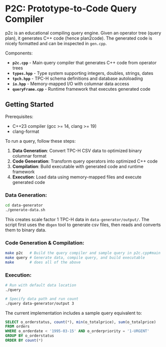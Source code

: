 # P2C: Prototype-to-Code Query Compiler

p2c is an educational compiling query engine.
Given an operator tree (query plan), it generates C++ code (hence plan2code).
The generated code is nicely formatted and can be inspected in `gen.cpp`.

Components:
- **`p2c.cpp`** - Main query compiler that generates C++ code from operator trees
- **`types.hpp`** - Type system supporting integers, doubles, strings, dates
- **`tpch.hpp`** - TPC-H schema definitions and database autoloading
- **`io.hpp`** - Memory-mapped I/O with columnar data access
- **`queryFrame.cpp`** - Runtime framework that executes generated code

## Getting Started
Prerequisites:
- C++23 compiler (gcc >= 14, clang >= 19)
- clang-format

To run a query, follow these steps:
1. **Data Generation**: Convert TPC-H CSV data to optimized binary columnar format
2. **Code Generation**: Transform query operators into optimized C++ code
3. **Compilation**: Build executable with generated code and runtime framework
4. **Execution**: Load data using memory-mapped files and execute generated code

### Data Generation:
```bash
cd data-generator
./generate-data.sh
```

This creates scale factor 1 TPC-H data in `data-generator/output/`.
The script first uses the `dbgen` tool to generate csv files, then reads and converts them to binary data. 

### Code Generation & Compilation:
```bash
make p2c   # Build the query compiler and sample query in p2c.cpp#main
make query # Generate data, compile query, and build executable
make       # does all of the above 
```

### Execution:
```bash
# Run with default data location
./query

# Specify data path and run count
./query data-generator/output 3
```

The current implementation includes a sample query equivalent to:

```sql
SELECT o_orderstatus, count(*), min(o_totalprice), sum(o_totalprice)
FROM orders  
WHERE o_orderdate < '1995-03-15' AND o_orderpriority = '1-URGENT'
GROUP BY o_orderstatus
ORDER BY count(*)
```
